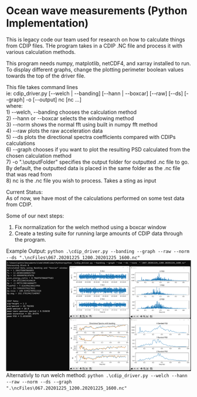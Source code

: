 # Ocean wave measurements (Python Implementation)

This is legacy code our team used for research on how to calculate things from CDIP files. THe program takes in a CDIP .NC file and process it with various calculation methods.

This program needs numpy, matplotlib, netCDF4, and xarray installed to run. To display different graphs, change the plotting perimeter boolean values towards the top of the driver file.

This file takes command lines<br /> 
ie: cdip_driver.py [--welch | --banding] [--hann | --boxcar] [--raw] [--ds] [--graph] -o [--output] nc [nc ...] <br />
where: <br />
    1) --welch, --banding chooses the calculation method <br />
    2) --hann or --boxcar selects the windowing method <br />
    3) --norm shows the normal fft using built in numpy fft method <br />
    4) --raw plots the raw acceleration data <br />
    5) --ds plots the directional spectra coefficients compared with CDIPs calculations <br />
    6) --graph chooses if you want to plot the resulting PSD calculated from the chosen calculation method <br />
    7) -o ".\outputFolder" specifies the output folder for outputted .nc file to go. By default, the outputted data is placed in the same folder as the .nc file that was read from <br />
    8) nc is the .nc file you wish to process. Takes a sting as input <br />


Current Status: <br />
As of now, we have most of the calculations performed on some test data from CDIP. 

Some of our next steps: 
1) Fix normalization for the welch method using a boxcar window
2) Create a testing suite for running large amounts of CDIP data through the program. 


Example Output: `python .\cdip_driver.py --banding --graph --raw --norm --ds ".\ncFiles\067.20201225_1200.20201225_1600.nc"`
![builds](../ProjectImages/python_output.png?raw=true)
Alternativly to run welch method: `python .\cdip_driver.py --welch --hann --raw --norm --ds --graph ".\ncFiles\067.20201225_1200.20201225_1600.nc"`  